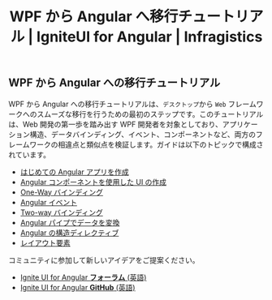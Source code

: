 ﻿---
title: WPF から Angular へ移行チュートリアル | IgniteUI for Angular | Infragistics
_description: Angular から WPF に切り替える方法を両フレームワークを比較しながら説明します。バインディング、イベント、コンポーネントなどの類似点を確認します。
_keywords: Angular ツール チュートリアル, igniteui for angular, インフラジスティックス
_language: ja
---

## WPF から Angular への移行チュートリアル

WPF から Angular への移行チュートリアルは、`デスクトップ`から `Web` フレームワークへのスムーズな移行を行うための最初のステップです。このチュートリアルは、Web 開発の第一歩を踏み出す WPF 開発者を対象としており、アプリケーション構造、データバインディング、イベント、コンポーネントなど、両方のフレームワークの相違点と類似点を検証します。ガイドは以下のトピックで構成されています。
- [はじめての Angular アプリを作成](create_first_angular_app.md)
- [Angular コンポーネントを使用した UI の作成](create_ui_with_components.md)
- [One-Way バインディング](one_way_binding.md)
- [Angular イベント](angular_events.md)
- [Two-way バインディング](two_way_binding.md)
- [Angular パイプでデータを変換](angular_pipes.md)
- [Angular の構造ディレクティブ](structural_directives.md)
- [レイアウト要素](layout.md)

<div class="divider--half"></div>
コミュニティに参加して新しいアイデアをご提案ください。

* [Ignite UI for Angular **フォーラム** (英語)](https://www.infragistics.com/community/forums/f/ignite-ui-for-angular)
* [Ignite UI for Angular **GitHub** (英語)](https://github.com/IgniteUI/igniteui-angular)